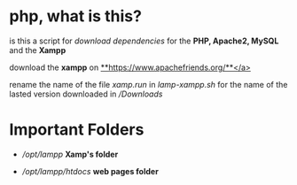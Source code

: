 # php, what is this?

is this a script for *download dependencies* for the **PHP, Apache2, MySQL** and the **Xampp**

download the **xampp** on <a href="https://www.apachefriends.org/">**https://www.apachefriends.org/**</a>

rename the name of the file *xamp.run* in *lamp-xampp.sh* for the name of the lasted version downloaded in */Downloads*

# Important Folders

- */opt/lampp* **Xamp's folder**

- */opt/lampp/htdocs* **web pages folder**